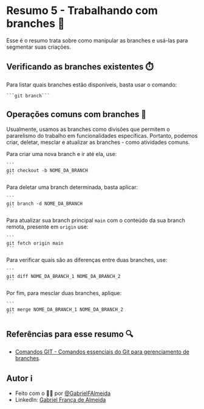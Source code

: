 # Resumo 5 - Trabalhando com branches 🔀

Esse é o resumo trata sobre como manipular as branches e usá-las para segmentar suas criações.


## Verificando as branches existentes ⏱️

Para listar quais branches estão disponíveis, basta usar o comando:

    ```git branch```

## Operações comuns com branches 🔡

Usualmente, usamos as branches como divisões que permitem o pararelismo do trabalho em funcionalidades específicas. Portanto, podemos criar, deletar, mesclar e atualizar as branches - como atividades comuns.

Para criar uma nova branch e ir até ela, use:

    ```
    git checkout -b NOME_DA_BRANCH
    ```

Para deletar uma branch determinada, basta aplicar:

    ```
    git branch -d NOME_DA_BRANCH
    ```

Para atualizar sua branch principal ```main``` com o conteúdo da sua branch remota, presente em ```origin``` use:

    ```
    git fetch origin main
    ```
Para verificar quais são as diferenças entre duas branches, use:

    ```
    git diff NOME_DA_BRANCH_1 NOME_DA_BRANCH_2
    ```
Por fim, para mesclar duas branches, aplique:

    ```
    git merge NOME_DA_BRANCH_1 NOME_DA_BRANCH_2
    ```

## Referências para esse resumo 🔍

- [Comandos GIT - Comandos essenciais do Git para gerenciamento de branches](https://www.dio.me/articles/comandos-git-comandos-essenciais-do-git-para-gerenciamento-de-branches).

## Autor ℹ️

- Feito com o 🫶🏻 por [@GabrielFAlmeida](https://github.com/GabrielFAlmeida)
- LinkedIn: [Gabriel França de Almeida](https://www.linkedin.com/in/gabriel-frnca/)
